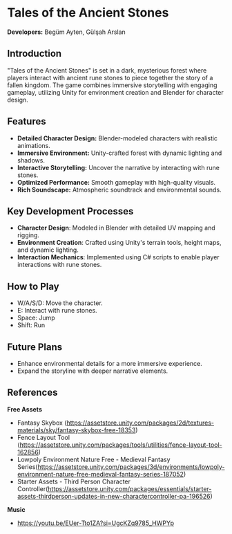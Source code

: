 # Tales of the Ancient Stones

**Developers:** Begüm Ayten, Gülşah Arslan

## Introduction

"Tales of the Ancient Stones" is set in a dark, mysterious forest where players interact with ancient rune stones to piece together the story of a fallen kingdom. The game combines immersive storytelling with engaging gameplay, utilizing Unity for environment creation and Blender for character design.

## Features

- **Detailed Character Design:** Blender-modeled characters with realistic animations.
- **Immersive Environment:** Unity-crafted forest with dynamic lighting and shadows.
- **Interactive Storytelling:** Uncover the narrative by interacting with rune stones.
- **Optimized Performance:** Smooth gameplay with high-quality visuals.
- **Rich Soundscape:** Atmospheric soundtrack and environmental sounds.

## Key Development Processes
- **Character Design**: Modeled in Blender with detailed UV mapping and rigging.
- **Environment Creation**: Crafted using Unity's terrain tools, height maps, and dynamic lighting.
- **Interaction Mechanics**: Implemented using C# scripts to enable player interactions with rune stones.

## How to Play
- W/A/S/D: Move the character.
- E: Interact with rune stones.
- Space: Jump
- Shift: Run

## Future Plans
- Enhance environmental details for a more immersive experience.
- Expand the storyline with deeper narrative elements.

## References
**Free Assets**
- Fantasy Skybox (https://assetstore.unity.com/packages/2d/textures-materials/sky/fantasy-skybox-free-18353)
- Fence Layout Tool (https://assetstore.unity.com/packages/tools/utilities/fence-layout-tool-162856)
- Lowpoly Environment Nature Free - Medieval Fantasy Series(https://assetstore.unity.com/packages/3d/environments/lowpoly-environment-nature-free-medieval-fantasy-series-187052)
- Starter Assets - Third Person Character Controller(https://assetstore.unity.com/packages/essentials/starter-assets-thirdperson-updates-in-new-charactercontroller-pa-196526)
  
**Music**
- https://youtu.be/EUer-Tto1ZA?si=UgcKZq9785_HWPYp
